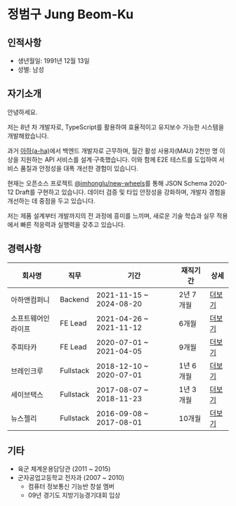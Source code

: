 # 정범구 Jung Beom-Ku

## 인적사항

- 생년월일: 1991년 12월 13일
- 성별: 남성

## 자기소개

안녕하세요.

저는 8년 차 개발자로, TypeScript를 활용하여 효율적이고 유지보수 가능한 시스템을 개발해왔습니다.

과거 [아하(a-ha)](https://www.a-ha.io/)에서 백엔드 개발자로 근무하며, 월간 활성 사용자(MAU) 2천만 명 이상을 지원하는 API 서비스를 설계·구축했습니다. 이와 함께 E2E 테스트를 도입하여 서비스 품질과 안정성을 대폭 개선한 경험이 있습니다.

현재는 오픈소스 프로젝트 [@imhonglu/new-wheels](https://github.com/imhonglu/new-wheels)를 통해 JSON Schema 2020-12 Draft를 구현하고 있습니다. 데이터 검증 및 타입 안정성을 강화하며, 개발자 경험을 개선하는 데 중점을 두고 있습니다.

저는 제품 설계부터 개발까지의 전 과정에 흥미를 느끼며, 새로운 기술 학습과 실무 적용에서 빠른 적응력과 실행력을 갖추고 있습니다.

## 경력사항

| 회사명 | 직무 | 기간 | 재직기간 | 상세 |
| --- | --- | --- | --- | --- |
| 아하앤컴퍼니 | Backend | 2021-11-15 ~ 2024-08-20 | 2년 7개월 | [더보기](./careers/6_ahancompany.md) |
| 소프트웨어인라이프 | FE Lead | 2021-04-26 ~ 2021-11-12 | 6개월 | [더보기](./careers/5_softwareinlife.md) |
| 주피타카 | FE Lead | 2020-07-01 ~ 2021-04-05 | 9개월 | [더보기](./careers/4_jupitaka.md) |
| 브레인크루 | Fullstack | 2018-12-10 ~ 2020-07-01 | 1년 6개월 | [더보기](./careers/3_braincrew.md) |
| 세이브택스 | Fullstack | 2017-08-07 ~ 2018-11-23 | 1년 3개월 | [더보기](./careers/2_savetax.md) |
| 뉴스젤리 | Fullstack | 2016-09-08 ~ 2017-08-01 | 10개월 | [더보기](./careers/1_newsjelly.md) |

## 기타

- 육군 체계운용담당관 (2011 ~ 2015)
- 군자공업고등학교 전자과 (2007 ~ 2010)
  - 컴퓨터 정보통신 기능반 창설 멤버
  - 09년 경기도 지방기능경기대회 입상
